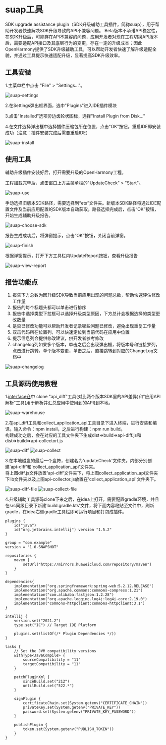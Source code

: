 # suap工具

SDK upgrade assistance plugin（SDK升级辅助工具插件，简称suap），用于帮助开发者快速解决SDK升级导致的API不兼容问题。
Beta版本不承诺API稳定性，在SDK升级后，可能存在API不兼容的问题，应用开发者对现在工程切换API版本后，需要适配API接口及其底层行为的变更，存在一定的升级成本；因此OpenHarmony提供了SDK升级辅助工具，可以帮助开发者快速了解升级适配全貌，并通过工具提示快速适配升级，显著提高SDK升级效率。

## 工具安装

1.主菜单栏中点击 "File" > "Settings..."。

![suap-settings](figures/suap-settings.png)

2.在Settings弹出框界面，选中"Plugins"进入IDE插件模块

3.点击"Installed"选项旁边齿轮状图标，选择"Install Plugin from Disk..."

4.在文件选择弹出框中选择插件压缩包所在位置，点击"OK"按钮，重启IDE即安装成功（注意：插件安装完成后需要重启IDE）

![suap-install](figures/suap-install.png)

## 使用工具

辅助升级插件安装好后，打开需要升级的OpenHarmony工程。

工程加载完毕后，点击窗口上方主菜单栏的"UpdateCheck" > "Start"。

![suap-use](figures/suap-use.png)

手动选择旧版本SDK路径，需要选择到“ets”文件夹。新版本SDK路径将通过IDE配置文件及当前应用配置的SDK版本自动获取。路径选择完成后，点击“OK”按钮，开始生成辅助升级报告。

![suap-choose-sdk](figures/suap-choose-sdk.png)

报告生成成功后，将弹窗提示，点击“OK”按钮，关闭当前弹窗。

![suap-finish](figures/suap-finish.png)

根据弹窗提示，打开下方工具栏内UpdateReport按钮，查看升级报告

![suap-view-report](figures/suap-view-report.png)

## 报告功能点

1. 报告下方总数为因升级SDK导致当前应用出现的问题总数，帮助快速评估修改工作量
2. 报告的每个标题头都可以单击进行排序
3. 报告中选择类型下拉框可以选择升级类型原因，下方总计会根据选择的类型更改数量
4. 是否已修改功能可以帮助开发者记录哪些问题已修改，避免出现重复工作量
5. 双击代码所在位置列，可以快速定位到当前代码在应用中位置
6. 提示信息列会提供修改建议，供开发者参考修改
7. changelog列如果多个版本，单击之后会出现弹出框，将版本号和链接罗列，点击进行跳转。单个版本变更，单击之后，直接跳转到对应的ChangeLog文档中

![suap-changelog](figures/suap-changelog.png)

## 工具源码使用教程

1.[interface仓](https://gitee.com/openharmony/interface_sdk-js/tree/master/build-tools)中 clone "api_diff"工具(对比两个版本SDK里的API差异)和"应用API解析"工具(用于解析并汇总应用中使用到的API)到本地。

![suap-warehouse](figures/suap-warehouse.png)

2.在api_diff工具和collect_application_api工具目录下进入终端，进行安装和编译。输入命令：npm install，之后进行构建：npm run build。</br>构建成功之后，会在对应的工具文件夹下生成dist=>build=>api-diff.js和dist=>build=>api-collectort.js

![suap-diff](figures/suap-diff.png)
![suap-collect](figures/suap-collect.png)

3.在本地磁盘的最后一个盘符，创建名为'updateCheck'文件夹，内部分别创建'api-diff'和'collect_application_api'文件夹。</br>将上图diff.js文件放置'api-diff'文件夹下，将上图collect_application_api文件夹下lib文件夹以及上图api-collector.js放置在'collect_application_api'文件夹下。

![suap-diff-file](figures/suap-diff-file.png)
![suap-collect-file](figures/suap-collect-file.png)

4.升级辅助工具源码clone下来之后，在idea上打开，需要配置gradle环境，并且在src同级目录下新建'build.gradle.kts'文件，将下面内容粘贴至文件中，刷新gradle，在idea右侧gradle工具栏即可运行项目和打包成插件。
```lombok.config
plugins {
    id("java")
    id("org.jetbrains.intellij") version "1.5.2"
}

group = "com.example"
version = "1.0-SNAPSHOT"

repositories {
    maven {
        setUrl("https://mirrors.huaweicloud.com/repository/maven")
    }
}

dependencies{
    implementation("org.springframework:spring-web:5.2.12.RELEASE")
    implementation("org.apache.commons:commons-compress:1.21")
    implementation("com.alibaba:fastjson:1.2.28")
    implementation("org.apache.logging.log4j:log4j-core:2.19.0")
    implementation("commons-httpclient:commons-httpclient:3.1")
}

intellij {
    version.set("2021.2")
    type.set("IC") // Target IDE Platform

    plugins.set(listOf(/* Plugin Dependencies */))
}

tasks {
    // Set the JVM compatibility versions
    withType<JavaCompile> {
        sourceCompatibility = "11"
        targetCompatibility = "11"
    }

    patchPluginXml {
        sinceBuild.set("212")
        untilBuild.set("522.*")
    }

    signPlugin {
        certificateChain.set(System.getenv("CERTIFICATE_CHAIN"))
        privateKey.set(System.getenv("PRIVATE_KEY"))
        password.set(System.getenv("PRIVATE_KEY_PASSWORD"))
    }

    publishPlugin {
        token.set(System.getenv("PUBLISH_TOKEN"))
    }
}


```